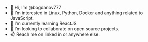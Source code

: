 - 👋 Hi, I’m @bogdanov777
- 👀 I’m interested in Linux, Python, Docker and anything related to JavaScript.
- 🌱 I’m currently learning ReactJS
- 💞️ I’m looking to collaborate on open source projects.
- 📫 Reach me on linked in or anywhere else.

<!---
bogdanov777/bogdanov777 is a ✨ special ✨ repository because its `README.md` (this file) appears on your GitHub profile.
You can click the Preview link to take a look at your changes.
--->
